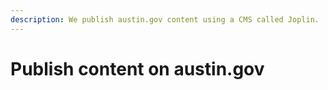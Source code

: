 ```yaml
---
description: We publish austin.gov content using a CMS called Joplin.
---
```


# Publish content on austin.gov

